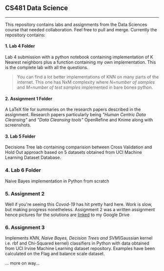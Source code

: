 ## CS481 Data Science
---------------------------------------------------

This repository contains labs and assignments from the Data Sciences course that needed collaboration. Feel free to pull and merge. Currently the repository contains:

#### 1. Lab 4 Folder
Lab 4 submission with a python notebook containing implementation of K Nearest neighbors plus a function containing my own implementation. This is the complete lab with all the questions.
> You can find a lot better implementations of KNN on many parts of the internet. This one has NxM complexity where *N=number of samples* and *M=number of test samples* implemented in bare bones python. 

#### 2. Assignment 1 Folder
A LaTeX file for summaries on the research papers described in the assignment. Research papers particularly being *"Human Centric Data Cleansing"* and *"Data Cleansing tools"* OpenRefine and Knime along with screenshots.

#### 3. Lab 5 Folder
Decisions Tree lab containing comparision between Cross Validation and Hold Out approach based on 5 datasets obtained from UCI Machine Learning Dataset Database. 

### 4. Lab 6 Folder
Naive Bayes implementation in Python from scratch

### 5. Assignment 2
Well if you're seeing this *Covod-19* has hit pretty hard here. Work is slow, but making progress nonetheless. Assignment 2 was a written assignment hence pictures for the solutions are [linked](https://drive.google.com/file/d/1YELMxK_9zSbmMw2nxg5Dxf7DoALYuNZ6/view?usp=sharing) to my Google Drive

### 6. Assignment 3
Implements *KNN, Naive Bayes, Decision Trees and SVM*(Gaussian kernel i.e. rbf and Chi-Squared kernel) classifiers in Python with data obtained from UCI Irvine Machine Learning dataset repository. Examples have been calculated on the Flag and balance scale dataset.

... more on way...

